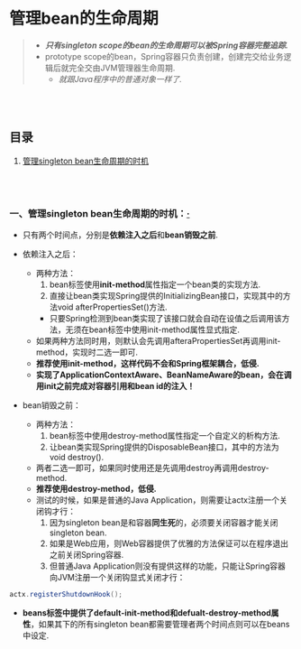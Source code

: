 # 管理bean的生命周期
> - ***只有singleton scope的bean的生命周期可以被Spring容器完整追踪.***
> - prototype scope的bean，Spring容器只负责创建，创建完交给业务逻辑后就完全交由JVM管理器生命周期.
>   - *就跟Java程序中的普通对象一样了.*

<br><br>

## 目录
1. [管理singleton bean生命周期的时机]()

<br><br>

### 一、管理singleton bean生命周期的时机：[·](#目录)
- 只有两个时间点，分别是**依赖注入之后**和**bean销毁之前**.


- 依赖注入之后：
  - 两种方法：
    1. bean标签使用**init-method**属性指定一个bean类的实现方法.
    2. 直接让bean类实现Spring提供的InitializingBean接口，实现其中的方法void afterPropertiesSet()方法.
      - 只要Spring检测到bean类实现了该接口就会自动在设值之后调用该方法，无须在bean标签中使用init-method属性显式指定.
  - 如果两种方法同时用，则默认会先调用afteraPropertiesSet再调用init-method，实现时二选一即可.
  - **推荐使用init-method，这样代码不会和Spring框架耦合，低侵.**
  - **实现了ApplicationContextAware、BeanNameAware的bean，会在调用init之前完成对容器引用和bean id的注入！**


- bean销毁之前：
  - 两种方法：
    1. bean标签中使用destroy-method属性指定一个自定义的析构方法.
    2. 让bean类实现Spring提供的DisposableBean接口，其中的方法为void destroy().
  - 两者二选一即可，如果同时使用还是先调用destroy再调用destroy-method.
  - **推荐使用destroy-method，低侵.**
  - 测试的时候，如果是普通的Java Application，则需要让actx注册一个关闭钩才行：
    1. 因为singleton bean是和容器**同生死**的，必须要关闭容器才能关闭singleton bean.
    2. 如果是Web应用，则Web容器提供了优雅的方法保证可以在程序退出之前关闭Spring容器.
    3. 但普通Java Application则没有提供这样的功能，只能让Spring容器向JVM注册一个关闭钩显式关闭才行：

```Java
actx.registerShutdownHook();
```

- **beans标签中提供了default-init-method和defualt-destroy-method属性**，如果其下的所有singleton bean都需要管理者两个时间点则可以在beans中设定.
